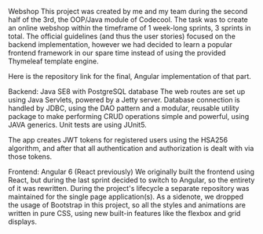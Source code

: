 Webshop
This project was created by me and my team during the second half of the 3rd, the OOP/Java module of Codecool. The task was to create an online webshop within the timeframe of 1 week-long sprints, 3 sprints in total. The official guidelines (and thus the user stories) focused on the backend implementation, however we had decided to learn a popular frontend framework in our spare time instead of using the provided Thymeleaf template engine.

Here is the repository link for the final, Angular implementation of that part.

Backend: Java SE8 with PostgreSQL database
The web routes are set up using Java Servlets, powered by a Jetty server. Database connection is handled by JDBC, using the DAO pattern and a modular, reusable utility package to make performing CRUD operations simple and powerful, using JAVA generics. Unit tests are using JUnit5.

The app creates JWT tokens for registered users using the HSA256 algorithm, and after that all authentication and authorization is dealt with via those tokens.

Frontend: Angular 6 (React previously)
We originally built the frontend using React, but during the last sprint decided to switch to Angular, so the entirety of it was rewritten. During the project's lifecycle a separate repository was maintained for the single page application(s). As a sidenote, we dropped the usage of Bootstrap in this project, so all the styles and animations are written in pure CSS, using new built-in features like the flexbox and grid displays.
